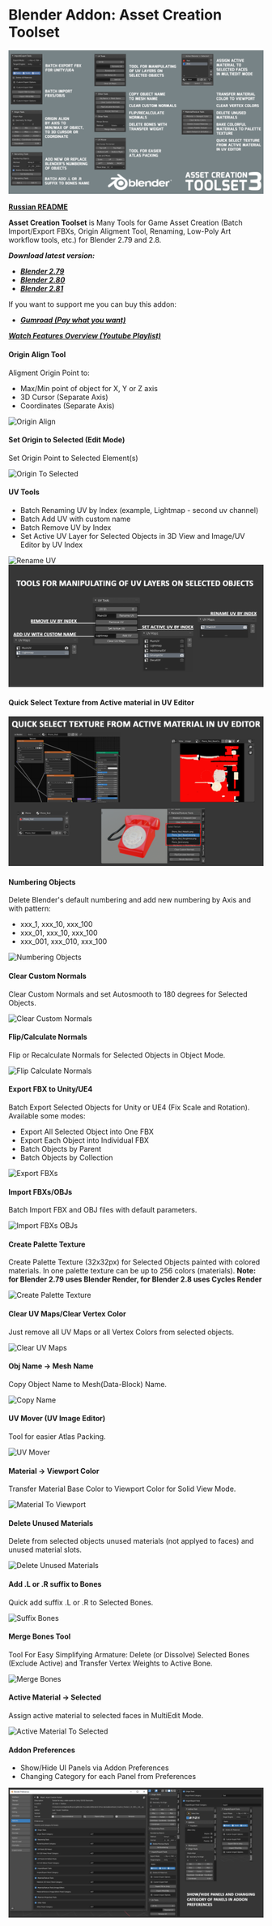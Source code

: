 # Blender Addon: Asset Creation Toolset

![Header](/images/headers/ACT_Header_1920.png)

**[Russian README](/README_ru.md)**

**Asset Creation Toolset** is Many Tools for Game Asset Creation (Batch Import/Export FBXs, Origin Aligment Tool, Renaming, Low-Poly Art workflow tools, etc.) for Blender 2.79 and 2.8.

***Download latest version:***

* ***[Blender 2.79](https://github.com/mrven/Blender-Asset-Creation-Toolset/raw/master/Releases/Asset_Creation_Toolset_2_4_1_279.zip)***
* ***[Blender 2.80](https://github.com/mrven/Blender-Asset-Creation-Toolset/raw/master/Releases/Asset_Creation_Toolset_2_5_0_280.zip)***
* ***[Blender 2.81](https://github.com/mrven/Blender-Asset-Creation-Toolset/raw/master/Releases/Asset_Creation_Toolset_3_0_1_281.zip)***

If you want to support me you can buy this addon:
* ***[Gumroad (Pay what you want)](https://gumroad.com/l/hPXIh)***


***[Watch Features Overview (Youtube Playlist)](https://www.youtube.com/playlist?list=PLmXnsUZu0CRr_UOQp3TapOVyEqbzZ0MkL)***



#### Origin Align Tool
Aligment Origin Point to:
* Max/Min point of object for X, Y or Z axis
* 3D Cursor (Separate Axis)
* Coordinates (Separate Axis)

![Origin Align](/images/gifs/01_Origin_Align.gif)


#### Set Origin to Selected (Edit Mode)
Set Origin Point to Selected Element(s)

![Origin To Selected](/images/gifs/13_OriginToSelected.gif)


#### UV Tools
* Batch Renaming UV by Index (example, Lightmap - second uv channel)
* Batch Add UV with custom name
* Batch Remove UV by Index
* Set Active UV Layer for Selected Objects in 3D View and Image/UV Editor by UV Index

![Rename UV](/images/gifs/02_RenameUV.gif)
![UV Tools](/images/pngs/02_UV_Tools.png)


#### Quick Select Texture from Active material in UV Editor

![Quick Select Texture](/images/pngs/03_Quick_Select_Texture.png)


#### Numbering Objects
Delete Blender's default numbering and add new numbering by Axis and with pattern:
* xxx_1, xxx_10, xxx_100
* xxx_01, xxx_10, xxx_100
* xxx_001, xxx_010, xxx_100

![Numbering Objects](/images/gifs/03_Numbering.gif)


#### Clear Custom Normals
Clear Custom Normals and set Autosmooth to 180 degrees for Selected Objects.

![Clear Custom Normals](/images/gifs/10_ClearCustomNormals.gif)


#### Flip/Calculate Normals
Flip or Recalculate Normals for Selected Objects in Object Mode.

![Flip Calculate Normals](/images/gifs/11_CalcNormals.gif)


#### Export FBX to Unity/UE4
Batch Export Selected Objects for Unity or UE4 (Fix Scale and Rotation). Available some modes:
* Export All Selected Object into One FBX
* Export Each Object into Individual FBX
* Batch Objects by Parent
* Batch Objects by Collection

![Export FBXs](/images/gifs/04_ExportFBX.gif)


#### Import FBXs/OBJs
Batch Import FBX and OBJ files with default parameters.

![Import FBXs OBJs](/images/gifs/05_ImportFBX.gif)


#### Create Palette Texture
Create Palette Texture (32x32px) for Selected Objects painted with colored materials. In one palette texture can be up to 256 colors (materials).
**Note: for Blender 2.79 uses Blender Render, for Blender 2.8 uses Cycles Render**

![Create Palette Texture](/images/gifs/06_PaletteTexture.gif)


#### Clear UV Maps/Clear Vertex Color
Just remove all UV Maps or all Vertex Colors from selected objects.

![Clear UV Maps](/images/gifs/08_ClearUVandVC.gif)


#### Obj Name -> Mesh Name
Copy Object Name to Mesh(Data-Block) Name.

![Copy Name](/images/gifs/09_ObjToMeshName.gif)


#### UV Mover (UV Image Editor)
Tool for easier Atlas Packing.

![UV Mover](/images/gifs/15_UVMover.gif)


#### Material -> Viewport Color
Transfer Material Base Color to Viewport Color for Solid View Mode.

![Material To Viewport](/images/gifs/07_MaterialToViewport.gif)


#### Delete Unused Materials
Delete from selected objects unused materials (not applyed to faces) and unused material slots.

![Delete Unused Materials](/images/gifs/12_DeleteUnusedMats.gif)


#### Add .L or .R suffix to Bones
Quick add suffix .L or .R to Selected Bones.

![Suffix Bones](/images/gifs/16_BonesSuffix.gif)


#### Merge Bones Tool
Tool For Easy Simplifying Armature: Delete (or Dissolve) Selected Bones (Exclude Active) and Transfer Vertex Weights to Active Bone.

![Merge Bones](/images/gifs/17_MergeBones.gif)


#### Active Material -> Selected
Assign active material to selected faces in MultiEdit Mode.

![Active Material To Selected](/images/gifs/14_ActiveMatToSelected.gif)


#### Addon Preferences
* Show/Hide UI Panels via Addon Preferences
* Changing Category for each Panel from Preferences

![Addon Preferences](/images/pngs/01_Addon_Prefs.png)